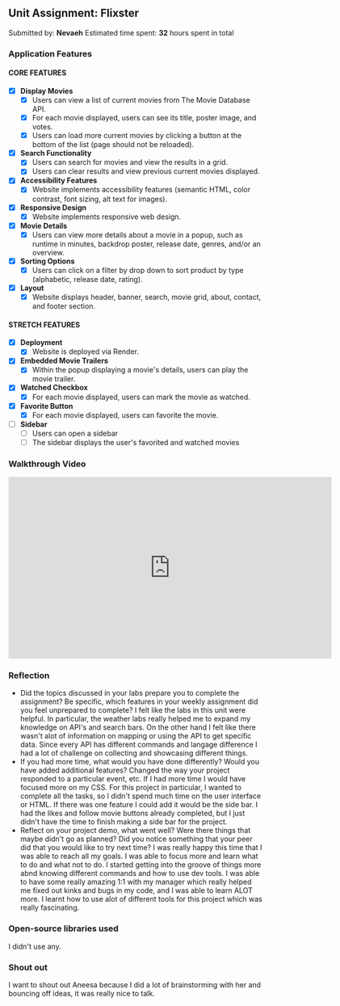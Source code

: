 ## Unit Assignment: Flixster
Submitted by: **Nevaeh**
Estimated time spent: **32** hours spent in total
### Application Features
#### CORE FEATURES
- [X] **Display Movies**
  - [X] Users can view a list of current movies from The Movie Database API.
  - [X] For each movie displayed, users can see its title, poster image, and votes.
  - [X] Users can load more current movies by clicking a button at the bottom of the list (page should not be reloaded).
- [X] **Search Functionality**
  - [X] Users can search for movies and view the results in a grid.
  - [X] Users can clear results and view previous current movies displayed.
- [X] **Accessibility Features**
  - [X] Website implements accessibility features (semantic HTML, color contrast, font sizing, alt text for images).
- [X] **Responsive Design**
  - [X] Website implements responsive web design.
- [X] **Movie Details**
  - [X] Users can view more details about a movie in a popup, such as runtime in minutes, backdrop poster, release date, genres, and/or an overview.
- [X] **Sorting Options**
  - [X] Users can click on a filter by drop down to sort product by type (alphabetic, release date, rating).
- [X] **Layout**
  - [X] Website displays header, banner, search, movie grid, about, contact, and footer section.
#### STRETCH FEATURES
- [X] **Deployment**
  - [X] Website is deployed via Render.
- [X] **Embedded Movie Trailers**
  - [X] Within the popup displaying a movie's details, users can play the movie trailer.
- [X] **Watched Checkbox**
  - [X] For each movie displayed, users can mark the movie as watched.
- [X] **Favorite Button**
  - [X] For each movie displayed, users can favorite the movie.
- [ ] **Sidebar**
  - [ ] Users can open a sidebar
  - [ ] The sidebar displays the user's favorited and watched movies
### Walkthrough Video
<iframe src="https://fb-my.sharepoint.com/personal/vaeh_meta_com/_layouts/15/embed.aspx?UniqueId=7171a586-8451-473c-907c-58b55c6c8595&embed=%7B%22ust%22%3Atrue%2C%22hv%22%3A%22CopyEmbedCode%22%7D&referrer=StreamWebApp&referrerScenario=EmbedDialog.Create" width="640" height="360" frameborder="0" scrolling="no" allowfullscreen title="Screen Recording 2024-06-14 at 8.15.23 PM.mov"></iframe>

### Reflection

* Did the topics discussed in your labs prepare you to complete the assignment? Be specific, which features in your weekly assignment did you feel unprepared to complete?
  I felt like the labs in this unit were helpful. In particular, the weather labs really helped me to expand my  knowledge on API's and search bars. On the other hand I felt like there wasn't
  alot of information on mapping or using the API to get specific data. Since every API has different commands and langage difference I had a lot of challenge on collecting and showcasing
  different things. 
* If you had more time, what would you have done differently? Would you have added additional features? Changed the way your project responded to a particular event, etc.
  If I had more time I would have focused more on my CSS. For this project in particular, I wanted to complete all the tasks, so I didn't spend much time on the user interface or HTML.
  If there was one feature I could add it would be the side bar. I had the likes and follow movie buttons already completed, but I just didn't have the time to finish making a
  side bar for the project. 
* Reflect on your project demo, what went well? Were there things that maybe didn't go as planned? Did you notice something that your peer did that you would like to try next time?
  I was really happy this time that I was able to reach all my goals. I was able to focus more and learn what to do and what not to do. I started getting into the groove of things more
  abnd knowing different commands and how to use dev tools. I was able to have some really amazing 1:1 with my manager which really helped me fixed out kinks and bugs in my code, and
  I was able to learn ALOT more. I learnt how to use alot of different tools for this project which was really fascinating. 
### Open-source libraries used
I didn't use any.
### Shout out
I want to shout out Aneesa because I did a lot of brainstorming with her and bouncing off ideas, it was really nice to talk.

